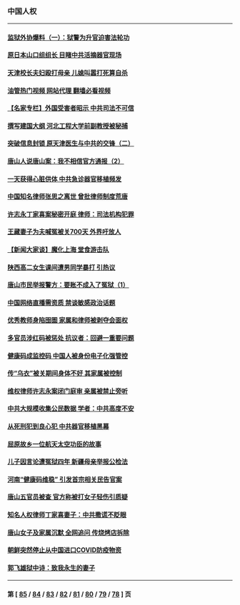 ### 中国人权
---
#### [监狱外协爆料（一）：狱警为升官迫害法轮功](../../pages/ncid278/n13768538.md?06280845) 
#### [原日本山口组组长 目睹中共活摘器官现场](../../pages/ncid278/n13767360.md?06280845) 
#### [天津校长夫妇殴打母亲 儿媳叫嚣打死算自杀](../../pages/ncid278/n13767387.md?06280845) 
#### [油管热门视频 网站代理 翻墙必看视频](http://209.222.30.114:81/youtube.html?06280845)
#### [【名家专栏】外国受害者昭示 中共司法不可信](../../pages/ncid278/n13767326.md?06280845) 
#### [撰写建国大纲 河北工程大学前副教授被秘捕](../../pages/ncid278/n13767811.md?06280845) 
#### [突破信息封锁 原天津医生与中共的交锋（二）](../../pages/ncid278/n13767437.md?06280845) 
#### [唐山人说唐山案：我不相信官方通报（2）](../../pages/ncid278/n13766155.md?06280845) 
#### [一天获得心脏供体 中共急诊器官移植频发](../../pages/ncid278/n13764689.md?06280845) 
#### [中国知名律师张思之离世 曾批律师制度荒唐](../../pages/ncid278/n13767199.md?06280845) 
#### [许志永丁家喜案秘密开庭 律师：司法机构犯罪](../../pages/ncid278/n13766929.md?06280845) 
#### [王藏妻子为夫喊冤被关700天 外界吁放人](../../pages/ncid278/n13766806.md?06280845) 
#### [【新闻大家谈】魔化上海 堂食游击队](../../pages/ncid278/n13766703.md?06280845) 
#### [陕西高二女生课间遭男同学暴打 引热议](../../pages/ncid278/n13766529.md?06280845) 
#### [唐山市民举报警方：要账不成入了冤狱（1）](../../pages/ncid278/n13766150.md?06280845) 
#### [中国网络直播需资质 禁谈敏感政治话题](../../pages/ncid278/n13766108.md?06280845) 
#### [优秀教师身陷囹圄 家属和律师被剥夺会面权](../../pages/ncid278/n13765832.md?06280845) 
#### [多官员涉红码被惩处 抗议者：回避一重要问题](../../pages/ncid278/n13766067.md?06280845) 
#### [健康码成监控码 中国人被身份电子化强管控](../../pages/ncid278/n13766021.md?06280845) 
#### [传“乌衣”被关期间身体不好 其家属被控制](../../pages/ncid278/n13765751.md?06280845) 
#### [维权律师许志永案闭门庭审 亲属被禁止旁听](../../pages/ncid278/n13765753.md?06280845) 
#### [中共大规模收集公民数据 学者：中共高度不安](../../pages/ncid278/n13765391.md?06280845) 
#### [从死刑犯到良心犯 中共器官移植黑幕](../../pages/ncid278/n13764669.md?06280845) 
#### [屈原故乡一位航天太空功臣的故事](../../pages/ncid278/n13764742.md?06280845) 
#### [儿子因言论遭冤狱四年 新疆母亲举报公检法](../../pages/ncid278/n13764718.md?06280845) 
#### [河南“健康码维稳” 引发首宗相关民告官案](../../pages/ncid278/n13764002.md?06280845) 
#### [唐山五官员被查 官方称被打女子轻伤引质疑](../../pages/ncid278/n13763907.md?06280845) 
#### [知名人权律师丁家喜妻子：中共撒谎不眨眼](../../pages/ncid278/n13763758.md?06280845) 
#### [唐山女子及家属沉默 全网追问 传烧烤店拆除](../../pages/ncid278/n13763578.md?06280845) 
#### [朝鲜突然停止从中国进口COVID防疫物资](../../pages/ncid278/n13763465.md?06280845) 
#### [郭飞雄狱中诗：致我永生的妻子](../../pages/ncid278/n13763350.md?06280845) 

---
#### 第 [ [85](./85.md?06280845) / [84](./84.md?06280845) / [83](./83.md?06280845) / [82](./82.md?06280845) / [81](./81.md?06280845) / [80](./80.md?06280845) / [79](./79.md?06280845) / [78](./78.md?06280845) ] 页
